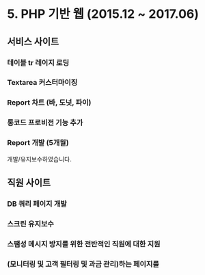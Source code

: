 # 5. PHP 기반 웹 (2015.12 ~ 2017.06)

## 서비스 사이트

### 테이블 tr 레이지 로딩
### Textarea 커스터마이징
### Report 차트 (바, 도넛, 파이)
### 롱코드 프로비전 기능 추가
### Report 개발 (5개월)
   
  
개발/유지보수하였습니다.


## 직원 사이트

### DB 쿼리 페이지 개발

<admin-slick/>

### 스크린 유지보수
### 스팸성 메시지 방지를 위한 전반적인 직원에 대한 지원
### (모니터링 및 고객 필터링 및 과금 관리)하는 페이지를
